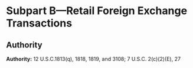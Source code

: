 # Subpart B—Retail Foreign Exchange Transactions

## Authority

**Authority:** 12 U.S.C.1813(q), 1818, 1819, and 3108; 7 U.S.C. 2(c)(2)(E), 27 

